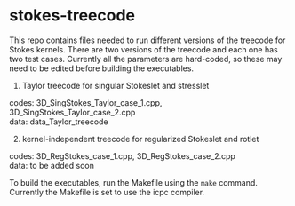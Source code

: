 # stokes-treecode

This repo contains files needed to run different versions of the treecode for Stokes kernels. There are two versions of the treecode and each one has two test cases. Currently all the parameters are hard-coded, so these may need to be edited before building the executables.

1. Taylor treecode for singular Stokeslet and stresslet

codes: 3D_SingStokes_Taylor_case_1.cpp, 3D_SingStokes_Taylor_case_2.cpp  
data: data_Taylor_treecode

2. kernel-independent treecode for regularized Stokeslet and rotlet

codes: 3D_RegStokes_case_1.cpp, 3D_RegStokes_case_2.cpp  
data: to be added soon

To build the executables, run the Makefile using the `make` command. Currently the Makefile is set to use the icpc compiler.

